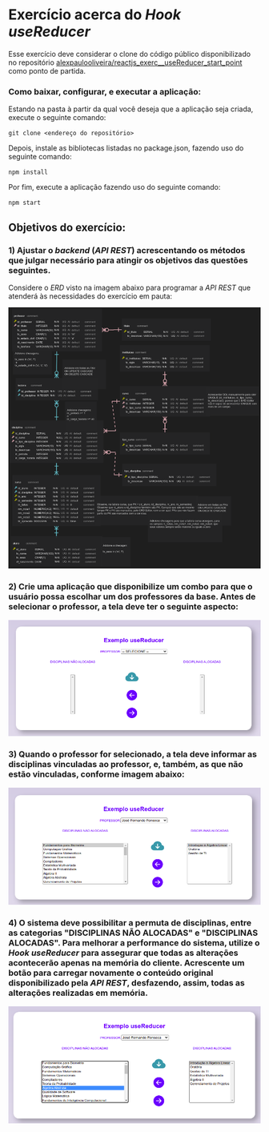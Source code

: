 # Exercício acerca do *Hook useReducer*

Esse exercício deve considerar o clone do código público disponibilizado no repositório [alexpaulooliveira/reactjs_exerc__useReducer_start_point](https://github.com/alexpaulooliveira/reactjs_exerc__useReducer_start_point) como ponto de partida. 

### Como baixar, configurar, e executar a aplicação:

Estando na pasta à partir da qual você deseja que a aplicação seja criada, execute o seguinte comando:

```
git clone <endereço do repositório>
```

Depois, instale as bibliotecas listadas no package.json, fazendo uso do seguinte comando:

```
npm install
```

Por fim, execute a aplicação fazendo uso do seguinte comando:


```
npm start
```

## Objetivos do exercício:

### 1) Ajustar o *backend* (*API REST*) acrescentando os métodos que julgar necessário para atingir os objetivos das questões seguintes.

Considere o *ERD* visto na imagem abaixo para programar a *API REST* que atenderá às necessidades do exercício em pauta:

![Drag Racing](./img/../src/img/erd.png)

### 2) Crie uma aplicação que disponibilize um combo para que o usuário possa escolhar um dos professores da base. Antes de selecionar o professor, a tela deve ter o seguinte aspecto:

![Drag Racing](./img/../src/img/tela_sem_carregar_professor.png)


### 3) Quando o professor for selecionado, a tela deve informar as disciplinas vinculadas ao professor, e, também, as que não estão vinculadas, conforme imagem abaixo:

![Drag Racing](./img/../src/img/tela_com_prof_carregado.png)


### 4) O sistema deve possibilitar a permuta de disciplinas, entre as categorias "DISCIPLINAS NÃO ALOCADAS" e "DISCIPLINAS ALOCADAS". Para melhorar a performance do sistema, utilize o *Hook useReducer* para assegurar que todas as alterações acontecerão apenas na memória do cliente. Acrescente um botão para carregar novamente o conteúdo original disponibilizado pela *API REST*, desfazendo, assim, todas as alterações realizadas em memória.

![Drag Racing](./img/../src/img/tela_apos_exchange.png)